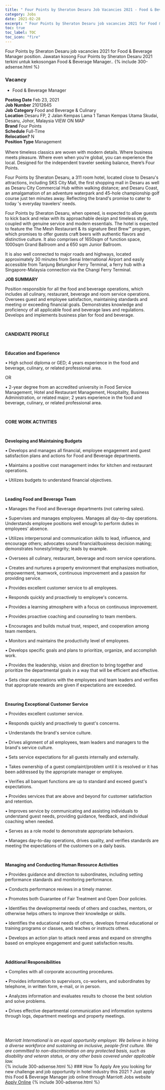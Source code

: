```yaml
---
title: " Four Points by Sheraton Desaru Job Vacancies 2021 - Food & Beverage Manager" 
category: Jobs 
date: 2021-02-28 
excerpt: " Four Points by Sheraton Desaru job vacancies 2021 for Food & Beverage Manager position. Jawatan kosong  Four Points by Sheraton Desaru 2021 terkini untuk kekosongan Food & Beverage Manager." 
toc: true 
toc_label: TOC 
toc_icon: "fire" 
--- 
```


 Four Points by Sheraton Desaru job vacancies 2021 for Food & Beverage Manager position. Jawatan kosong  Four Points by Sheraton Desaru 2021 terkini untuk kekosongan Food & Beverage Manager.. 
{% include 300-adsense.html %} 
### Vacancy 
- Food & Beverage Manager 
<div><div><b>Posting Date</b> Feb 23, 2021<br><b>Job Number</b> 21012645<br><b>Job Category</b> Food and Beverage &amp; Culinary<br><b>Location</b> Desaru FP, 2 Jalan Kempas Lama 1 Taman Kempas Utama Skudai, Desaru, Johor, Malaysia VIEW ON MAP<br><b>Brand</b> Four Points<br><b>Schedule</b> Full-Time<br><b>Relocation?</b> N<br><b>Position Type</b> Management<br><br>Where timeless classics are woven with modern details. Where business meets pleasure. Where even when you&#8217;re global, you can experience the local. Designed for the independent traveler seeking balance, there&#8217;s Four Points.<br></div><div> <p>Four Points by Sheraton Desaru, a 311 room hotel, located close to Desaru's attractions, including SKS City Mall, the first shopping mall in Desaru as well as Desaru City Commercial Hub within walking distance; and Desaru Coast, an amalgamation of an adventure waterpark and 45-hole championship golf course just ten minutes away. Reflecting the brand's promise to cater to today 's everyday travelers' needs.</p> <p>Four Points by Sheraton Desaru, when opened, is expected to allow guests to kick back and relax with its approachable design and timeless style, coupled with genuine service and modern essentials. The hotel is expected to feature the The Mesh Restaurant &amp; its signature Best Brew&#8482; program, which promises to offer guests craft beers with authentic flavors and distinctive culture. It also comprises of 1650sqm of function space, 1000sqm Grand Ballroom and a 650 sqm Junior Ballroom.</p> <p>It is also well connected to major roads and highways, located approximately 30 minutes from Senai International Airport and easily accessible from Tanjung Belungkor Ferry Terminal, a ferry hub with a Singapore-Malaysia connection via the Changi Ferry Terminal.</p> <p><strong>JOB SUMMARY</strong></p> <p>Position responsible for all the food and beverage operations, which includes all culinary, restaurant, beverage and room service operations. Oversees guest and employee satisfaction, maintaining standards and meeting or exceeding financial goals. Demonstrates knowledge and proficiency of all applicable food and beverage laws and regulations. Develops and implements business plan for food and beverage.</p> <p>&#160;</p> <p><strong>CANDIDATE PROFILE </strong></p> <p>&#160;</p> <p><strong>Education and Experience</strong></p> <p>&#8226; High school diploma or GED; 4 years experience in the food and beverage, culinary, or related professional area.</p> <p>OR</p> <p>&#8226; 2-year degree from an accredited university in Food Service Management, Hotel and Restaurant Management, Hospitality, Business Administration, or related major; 2 years experience in the food and beverage, culinary, or related professional area.</p> <p>&#160;</p> <p><strong>CORE WORK ACTIVITIES</strong></p> <p>&#160;</p> <p><strong>Developing and Maintaining Budgets</strong></p> <p>&#8226; Develops and manages all financial, employee engagement and guest satisfaction plans and actions for Food and Beverage departments.</p> <p>&#8226; Maintains a positive cost management index for kitchen and restaurant operations.</p> <p>&#8226; Utilizes budgets to understand financial objectives.</p> <p>&#160;</p> <p><strong>Leading Food and Beverage Team</strong></p> <p>&#8226; Manages the Food and Beverage departments (not catering sales).</p> <p>&#8226; Supervises and manages employees. Manages all day-to-day operations. Understands employee positions well enough to perform duties in employees' absence.</p> <p>&#8226; Utilizes interpersonal and communication skills to lead, influence, and encourage others; advocates sound financial/business decision making; demonstrates honesty/integrity; leads by example.</p> <p>&#8226; Oversees all culinary, restaurant, beverage and room service operations.</p> <p>&#8226; Creates and nurtures a property environment that emphasizes motivation, empowerment, teamwork, continuous improvement and a passion for providing service.</p> <p>&#8226; Provides excellent customer service to all employees.</p> <p>&#8226; Responds quickly and proactively to employee's concerns.</p> <p>&#8226; Provides a learning atmosphere with a focus on continuous improvement.</p> <p>&#8226; Provides proactive coaching and counseling to team members.</p> <p>&#8226; Encourages and builds mutual trust, respect, and cooperation among team members.</p> <p>&#8226; Monitors and maintains the productivity level of employees.</p> <p>&#8226; Develops specific goals and plans to prioritize, organize, and accomplish work.</p> <p>&#8226; Provides the leadership, vision and direction to bring together and prioritize the departmental goals in a way that will be efficient and effective.</p> <p>&#8226; Sets clear expectations with the employees and team leaders and verifies that appropriate rewards are given if expectations are exceeded.</p> <p>&#160;</p> <p><strong>Ensuring Exceptional Customer Service</strong></p> <p>&#8226; Provides excellent customer service.</p> <p>&#8226; Responds quickly and proactively to guest's concerns.</p> <p>&#8226; Understands the brand's service culture.</p> <p>&#8226; Drives alignment of all employees, team leaders and managers to the brand's service culture.</p> <p>&#8226; Sets service expectations for all guests internally and externally.</p> <p>&#8226; Takes ownership of a guest complaint/problem until it is resolved or it has been addressed by the appropriate manager or employee.</p> <p>&#8226; Verifies all banquet functions are up to standard and exceed guest's expectations.</p> <p>&#8226; Provides services that are above and beyond for customer satisfaction and retention.</p> <p>&#8226; Improves service by communicating and assisting individuals to understand guest needs, providing guidance, feedback, and individual coaching when needed.</p> <p>&#8226; Serves as a role model to demonstrate appropriate behaviors.</p> <p>&#8226; Manages day-to-day operations, drives quality, and verifies standards are meeting the expectations of the customers on a daily basis.</p> <p>&#160;</p> <p><strong>Managing and Conducting </strong> <strong>Human Resource Activities</strong></p> <p>&#8226; Provides guidance and direction to subordinates, including setting performance standards and monitoring performance.</p> <p>&#8226; Conducts performance reviews in a timely manner.</p> <p>&#8226; Promotes both Guarantee of Fair Treatment and Open Door policies.</p> <p>&#8226; Identifies the developmental needs of others and coaches, mentors, or otherwise helps others to improve their knowledge or skills.</p> <p>&#8226; Identifies the educational needs of others, develops formal educational or training programs or classes, and teaches or instructs others.</p> <p>&#8226; Develops an action plan to attack need areas and expand on strengths based on employee engagement and guest satisfaction results.</p> <p>&#160;</p> <p><strong>Additional Responsibilities</strong></p> <p>&#8226; Complies with all corporate accounting procedures.</p> <p>&#8226; Provides information to supervisors, co-workers, and subordinates by telephone, in written form, e-mail, or in person.</p> <p>&#8226; Analyzes information and evaluates results to choose the best solution and solve problems.</p> <p>&#8226; Drives effective departmental communication and information systems through logs, department meetings and property meetings.</p> <p>&#160;</p> </div> <div> &#160;</div> <em>Marriott International is an equal opportunity employer.&#160;We believe in hiring a diverse workforce and sustaining an inclusive, people-first culture.&#160;We are committed to non-discrimination on&#160;any&#160;protected&#160;basis, such as disability and veteran status, or any other basis covered under applicable law.</em><br></div> 
{% include 300-adsense.html %} 
### How To Apply 
Are you looking for new challenge and job opportunity in hotel industry this 2021 ?
Just apply this Food & Beverage Manager job online through Marriott Jobs website 
<a href="https://jobs.marriott.com/marriott/jobs/21012645?lang=en-us" class="btn btn--info" target="_blank" rel="nofollow noopenner">Apply Online</a> 
{% include 300-adsense.html %} 